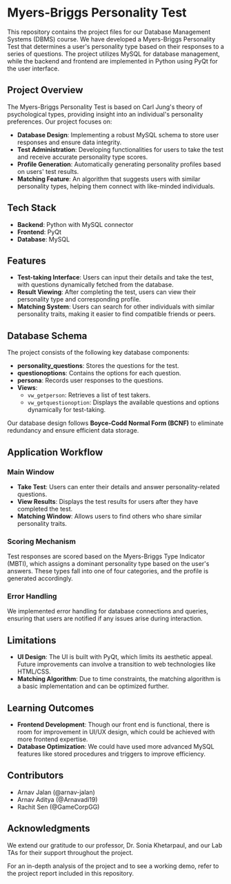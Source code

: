 # Myers-Briggs Personality Test

This repository contains the project files for our Database Management Systems (DBMS) course. We have developed a Myers-Briggs Personality Test that determines a user's personality type based on their responses to a series of questions. The project utilizes MySQL for database management, while the backend and frontend are implemented in Python using PyQt for the user interface.

## Project Overview

The Myers-Briggs Personality Test is based on Carl Jung's theory of psychological types, providing insight into an individual's personality preferences. Our project focuses on:
- **Database Design**: Implementing a robust MySQL schema to store user responses and ensure data integrity.
- **Test Administration**: Developing functionalities for users to take the test and receive accurate personality type scores.
- **Profile Generation**: Automatically generating personality profiles based on users' test results.
- **Matching Feature**: An algorithm that suggests users with similar personality types, helping them connect with like-minded individuals.

## Tech Stack
- **Backend**: Python with MySQL connector
- **Frontend**: PyQt
- **Database**: MySQL

## Features
- **Test-taking Interface**: Users can input their details and take the test, with questions dynamically fetched from the database.
- **Result Viewing**: After completing the test, users can view their personality type and corresponding profile.
- **Matching System**: Users can search for other individuals with similar personality traits, making it easier to find compatible friends or peers.

## Database Schema
The project consists of the following key database components:
- **personality_questions**: Stores the questions for the test.
- **questionoptions**: Contains the options for each question.
- **persona**: Records user responses to the questions.
- **Views**: 
  - `vw_getperson`: Retrieves a list of test takers.
  - `vw_getquestionoption`: Displays the available questions and options dynamically for test-taking.

Our database design follows **Boyce-Codd Normal Form (BCNF)** to eliminate redundancy and ensure efficient data storage.

## Application Workflow

### Main Window
- **Take Test**: Users can enter their details and answer personality-related questions.
- **View Results**: Displays the test results for users after they have completed the test.
- **Matching Window**: Allows users to find others who share similar personality traits.

### Scoring Mechanism
Test responses are scored based on the Myers-Briggs Type Indicator (MBTI), which assigns a dominant personality type based on the user's answers. These types fall into one of four categories, and the profile is generated accordingly.

### Error Handling
We implemented error handling for database connections and queries, ensuring that users are notified if any issues arise during interaction.

## Limitations
- **UI Design**: The UI is built with PyQt, which limits its aesthetic appeal. Future improvements can involve a transition to web technologies like HTML/CSS.
- **Matching Algorithm**: Due to time constraints, the matching algorithm is a basic implementation and can be optimized further.

## Learning Outcomes
- **Frontend Development**: Though our front end is functional, there is room for improvement in UI/UX design, which could be achieved with more frontend expertise.
- **Database Optimization**: We could have used more advanced MySQL features like stored procedures and triggers to improve efficiency.

## Contributors
- Arnav Jalan (@arnav-jalan)
- Arnav Aditya (@Arnavadi19)
- Rachit Sen (@GameCorpGG)

## Acknowledgments
We extend our gratitude to our professor, Dr. Sonia Khetarpaul, and our Lab TAs for their support throughout the project.

For an in-depth analysis of the project and to see a working demo, refer to the project report included in this repository.

